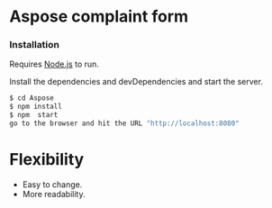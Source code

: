 
# Aspose complaint form


 ### Installation
Requires [Node.js](https://nodejs.org/) to run.

Install the dependencies and devDependencies and start the server.

```sh
$ cd Aspose
$ npm install 
$ npm  start
go to the browser and hit the URL "http://localhost:8080"
```


 # Flexibility
 - Easy to change.
 - More readability.

